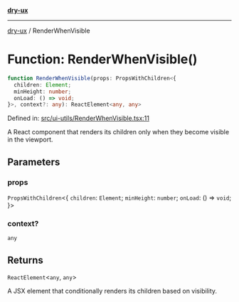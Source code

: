 [**dry-ux**](../README.md)

***

[dry-ux](../globals.md) / RenderWhenVisible

# Function: RenderWhenVisible()

```ts
function RenderWhenVisible(props: PropsWithChildren<{
  children: Element;
  minHeight: number;
  onLoad: () => void;
}>, context?: any): ReactElement<any, any>
```

Defined in: [src/ui-utils/RenderWhenVisible.tsx:11](https://github.com/navedr/dry-ux/blob/86c22f6b530b5213bb68b86926f9eb34d851fb9f/src/ui-utils/RenderWhenVisible.tsx#L11)

A React component that renders its children only when they become visible in the viewport.

## Parameters

### props

`PropsWithChildren`\<\{
  `children`: `Element`;
  `minHeight`: `number`;
  `onLoad`: () => `void`;
 \}\>

### context?

`any`

## Returns

`ReactElement`\<`any`, `any`\>

A JSX element that conditionally renders its children based on visibility.
